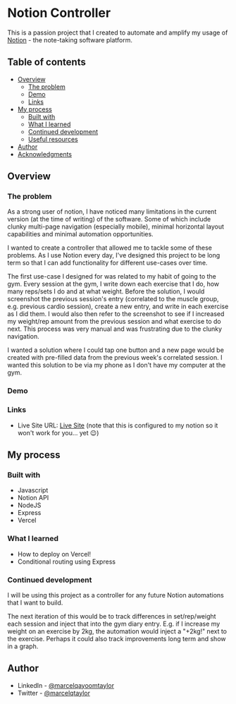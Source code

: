# Notion Controller

This is a passion project that I created to automate and amplify my usage of [Notion](https://www.notion.so/) - the note-taking software platform.

## Table of contents
- [Overview](#overview)
  - [The problem](#the-problem)
  - [Demo](#demo)
  - [Links](#links)
- [My process](#my-process)
  - [Built with](#built-with)
  - [What I learned](#what-i-learned)
  - [Continued development](#continued-development)
  - [Useful resources](#useful-resources)
- [Author](#author)
- [Acknowledgments](#acknowledgments)

## Overview

### The problem

As a strong user of notion, I have noticed many limitations in the current version (at the time of writing) of the software. Some of which include clunky multi-page navigation (especially mobile), minimal horizontal layout capabilities and minimal automation opportunities.

I wanted to create a controller that allowed me to tackle some of these problems. As I use Notion every day, I've designed this project to be long term so that I can add functionality for different use-cases over time.

The first use-case I designed for was related to my habit of going to the gym. Every session at the gym, I write down each exercise that I do, how many reps/sets I do and at what weight. Before the solution, I would screenshot the previous session's entry (correlated to the muscle group, e.g. previous cardio session), create a new entry, and write in each exercise as I did them. I would also then refer to the screenshot to see if I increased my weight/rep amount from the previous session and what exercise to do next. This process was very manual and was frustrating due to the clunky navigation.

I wanted a solution where I could tap one button and a new page would be created with pre-filled data from the previous week's correlated session. I wanted this solution to be via my phone as I don't have my computer at the gym.


### Demo



### Links
- Live Site URL: [Live Site](https://notion-controller.vercel.app/) (note that this is configured to my notion so it won't work for you... yet 😉)

## My process

### Built with

- Javascript
- Notion API
- NodeJS
- Express 
- Vercel

### What I learned

- How to deploy on Vercel!
- Conditional routing using Express

### Continued development

I will be using this project as a controller for any future Notion automations that I want to build. 

The next iteration of this would be to track differences in set/rep/weight each session and inject that into the gym diary entry. E.g. if I increase my weight on an exercise by 2kg, the automation would inject a "+2kg!" next to the exercise. Perhaps it could also track improvements long term and show in a graph.

## Author

- LinkedIn - [@marcelqayoomtaylor](https://www.linkedin.com/in/marcelqayoomtaylor/)
- Twitter - [@marcelqtaylor](https://www.twitter.com/marcelqtaylor)
